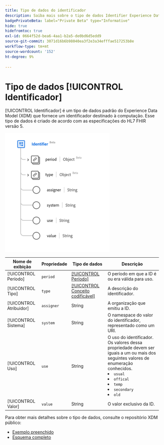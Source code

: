```yaml
---
title: Tipo de dados do identificador
description: Saiba mais sobre o tipo de dados Identifier Experience Data Model (XDM).
badgePrivateBeta: label="Private Beta" type="Informative"
hide: true
hidefromtoc: true
exl-id: 0664f52d-bea6-4aa1-b2a5-de0bd6d5edd9
source-git-commit: 3071d16b6b98040ea3f2e3a34efffae517253b8e
workflow-type: tm+mt
source-wordcount: '152'
ht-degree: 9%

---
```


# Tipo de dados [!UICONTROL Identificador]

[!UICONTROL Identificador] é um tipo de dados padrão do Experience Data Model (XDM) que fornece um identificador destinado à computação. Esse tipo de dados é criado de acordo com as especificações do HL7 FHIR versão 5.

![Estrutura de tipo de dados de identificador](../../../images/healthcare/data-types/identifier.png)

| Nome de exibição | Propriedade | Tipo de dados | Descrição |
| --- | --- | --- | --- |
| [!UICONTROL Período] | `period` | [[!UICONTROL Período]](../data-types/period.md) | O período em que a ID é ou era válida para uso. |
| [!UICONTROL Tipo] | `type` | [[!UICONTROL Conceito codificável]](../data-types/codeable-concept.md) | A descrição do identificador. |
| [!UICONTROL Atribuidor] | `assigner` | String | A organização que emitiu a ID. |
| [!UICONTROL Sistema] | `system` | String | O namespace do valor do identificador, representado como um URI. |
| [!UICONTROL Uso] | `use` | String | O uso do identificador. Os valores dessa propriedade devem ser iguais a um ou mais dos seguintes valores de enumeração conhecidos. <li> `usual` </li> <li> `offical` </li> <li> `temp` </li> <li> `secondary` </li> <li> `old` </li> |
| [!UICONTROL Valor] | `value` | String | O valor exclusivo da ID. |

Para obter mais detalhes sobre o tipo de dados, consulte o repositório XDM público:

* [Exemplo preenchido](https://github.com/adobe/xdm/blob/master/extensions/industry/healthcare/fhir/datatypes/identifier.example.1.json)
* [Esquema completo](https://github.com/adobe/xdm/blob/master/extensions/industry/healthcare/fhir/datatypes/identifier.schema.json)
